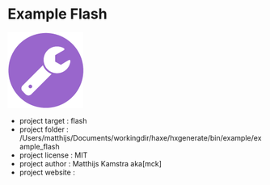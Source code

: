 # Example Flash

![](icon.png)

- project target 	: flash
- project folder 	: /Users/matthijs/Documents/workingdir/haxe/hxgenerate/bin/example/example_flash
- project license 	: MIT
- project author 	: Matthijs Kamstra aka[mck]
- project website 	: 

